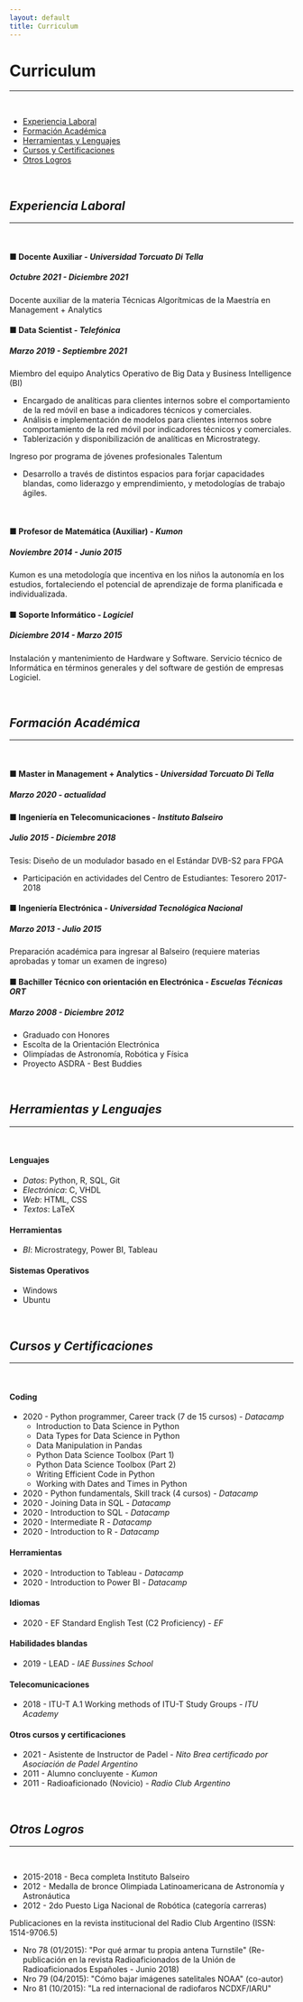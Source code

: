 ```yaml
---
layout: default
title: Curriculum
---
```


# **Curriculum**
____
<br />

- [Experiencia Laboral](#experiencia-laboral)
- [Formación Académica](#formación-académica)
- [Herramientas y Lenguajes](#herramientas-y-lenguajes)
- [Cursos y Certificaciones](#cursos-y-certificaciones)
- [Otros Logros](#otros-logros)

<br />

## ***Experiencia Laboral***
____
<br />

#### **■ Docente Auxiliar** - *Universidad Torcuato Di Tella*  
##### Octubre 2021 - Diciembre 2021

Docente auxiliar de la materia Técnicas Algorítmicas de la Maestría en Management + Analytics
<br/>

####  **■ Data Scientist** - *Telefónica*
##### Marzo 2019 - Septiembre 2021

Miembro del equipo Analytics Operativo de Big Data y Business Intelligence (BI)

- Encargado de analíticas para clientes internos sobre el comportamiento de la red móvil en base a indicadores técnicos y comerciales.
- Análisis e implementación de modelos para clientes internos sobre comportamiento de la red móvil por indicadores técnicos y comerciales.
- Tablerización y disponibilización de analíticas en Microstrategy.

Ingreso por programa de jóvenes profesionales Talentum
- Desarrollo a través de distintos espacios para forjar capacidades blandas, como liderazgo y emprendimiento, y metodologías de trabajo ágiles.
<br/>

#### **■ Profesor de Matemática (Auxiliar)** - *Kumon*
##### Noviembre 2014 - Junio 2015

Kumon es una metodología que incentiva en los niños la autonomía en los estudios, fortaleciendo el potencial de aprendizaje de forma planificada e individualizada.
<br/>

#### **■ Soporte Informático** - *Logiciel* 
##### Diciembre 2014 - Marzo 2015

Instalación y mantenimiento de Hardware y Software. Servicio técnico de Informática en términos generales y del software de gestión de empresas Logiciel.

<br />

## ***Formación Académica***
___
<br />

#### **■ Master in Management + Analytics** - *Universidad Torcuato Di Tella*
##### _Marzo 2020 - actualidad_

#### **■ Ingeniería en Telecomunicaciones** - *Instituto Balseiro*
##### _Julio 2015 - Diciembre 2018_

Tesis: Diseño de un modulador basado en el Estándar DVB-S2 para FPGA
- Participación en actividades del Centro de Estudiantes: Tesorero 2017-2018

#### **■ Ingeniería Electrónica** - *Universidad Tecnológica Nacional*
##### _Marzo 2013 - Julio 2015_

Preparación académica para ingresar al Balseiro (requiere materias aprobadas y tomar un examen de ingreso)

#### **■ Bachiller Técnico con orientación en Electrónica** - *Escuelas Técnicas ORT*
##### _Marzo 2008 - Diciembre 2012_

- Graduado con Honores
- Escolta de la Orientación Electrónica
- Olimpíadas de Astronomía, Robótica y Física
- Proyecto ASDRA - Best Buddies

<br />

## ***Herramientas y Lenguajes***
___
<br />

#### **Lenguajes**
- _Datos_: Python, R, SQL, Git
- _Electrónica_: C, VHDL
- _Web_: HTML, CSS
- _Textos_: LaTeX

#### **Herramientas**
- _BI_: Microstrategy, Power BI, Tableau

#### **Sistemas Operativos**
- Windows
- Ubuntu

<br />

## ***Cursos y Certificaciones***
___
<br />

#### **Coding**
- 2020 - Python programmer, Career track (7 de 15 cursos) - _Datacamp_
	- Introduction to Data Science in Python
	- Data Types for Data Science in Python
	- Data Manipulation in Pandas
	- Python Data Science Toolbox (Part 1)
	- Python Data Science Toolbox (Part 2)
	- Writing Efficient Code in Python
	- Working with Dates and Times in Python
- 2020 - Python fundamentals, Skill track (4 cursos) - _Datacamp_
- 2020 - Joining Data in SQL - _Datacamp_
- 2020 - Introduction to SQL - _Datacamp_
- 2020 - Intermediate R - _Datacamp_
- 2020 - Introduction to R - _Datacamp_

#### **Herramientas**
- 2020 - Introduction to Tableau - _Datacamp_
- 2020 - Introduction to Power BI - _Datacamp_

#### **Idiomas**
- 2020 - EF Standard English Test (C2 Proficiency) - _EF_ 

#### **Habilidades blandas**
- 2019 - LEAD - _IAE Bussines School_

#### **Telecomunicaciones**
- 2018 - ITU-T A.1 Working methods of ITU-T Study Groups - _ITU Academy_

#### **Otros cursos y certificaciones**
- 2021 - Asistente de Instructor de Padel - _Nito Brea certificado por Asociación de Padel Argentino_ 
- 2011 - Alumno concluyente - _Kumon_
- 2011 - Radioaficionado (Novicio) - _Radio Club Argentino_

<br />

## ***Otros Logros*** 
___
<br />

- 2015-2018 - Beca completa Instituto Balseiro 
- 2012 - Medalla de bronce Olimpiada Latinoamericana de Astronomía y Astronáutica 
- 2012 - 2do Puesto Liga Nacional de Robótica (categoría carreras) 

Publicaciones en la revista institucional del Radio Club Argentino (ISSN: 1514-9706.5) 
- Nro 78 (01/2015): "Por qué armar tu propia antena Turnstile" (Re-publicación en la revista Radioaficionados de la Unión de Radioaficionados Españoles - Junio 2018) 
- Nro 79 (04/2015): "Cómo bajar imágenes satelitales NOAA" (co-autor)
- Nro 81 (10/2015): "La red internacional de radiofaros NCDXF/IARU"

